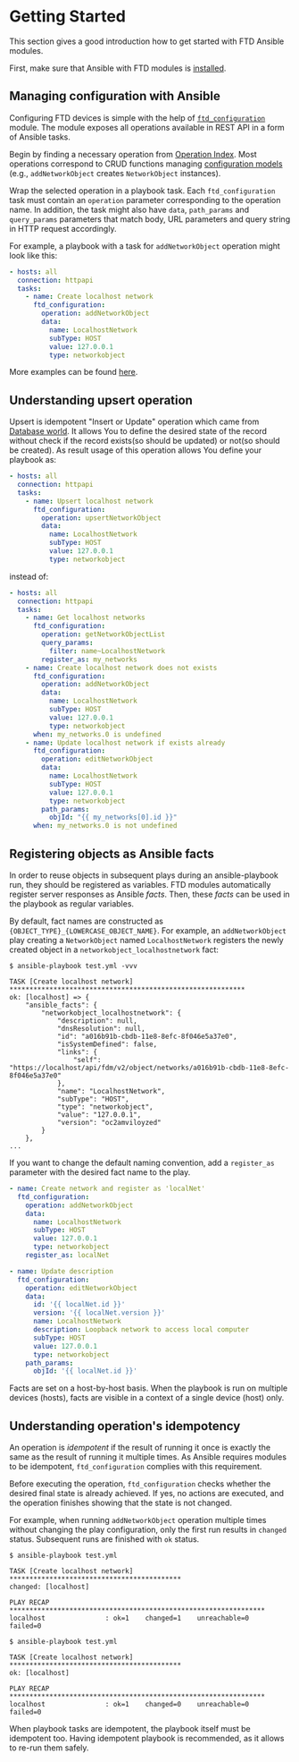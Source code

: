 # Getting Started

This section gives a good introduction how to get started with FTD Ansible modules. 

First, make sure that Ansible with FTD modules is [installed](./installation_guide.md).

## Managing configuration with Ansible

Configuring FTD devices is simple with the help of [`ftd_configuration`](https://docs.ansible.com/ansible/latest/modules/ftd_configuration_module.html)
module. The module exposes all operations available in REST API in a form of Ansible tasks.

Begin by finding a necessary operation from [Operation Index](operations/index.md). Most operations correspond to CRUD 
functions managing [configuration models](models/index.md) (e.g., `addNetworkObject` creates `NetworkObject` instances).

Wrap the selected operation in a playbook task. Each `ftd_configuration` task must contain an `operation` parameter 
corresponding to the operation name. In addition, the task might also have `data`, `path_params` and `query_params`
parameters that match body, URL parameters and query string in HTTP request accordingly.

For example, a playbook with a task for `addNetworkObject` operation might look like this:

```yaml
- hosts: all
  connection: httpapi
  tasks:
    - name: Create localhost network
      ftd_configuration:
        operation: addNetworkObject
        data:
          name: LocalhostNetwork
          subType: HOST
          value: 127.0.0.1
          type: networkobject
```

More examples can be found [here](./examples.md).

## Understanding upsert operation

Upsert is idempotent "Insert or Update" operation which came from [Database world](https://en.wikipedia.org/wiki/Merge_\(SQL\)). 
It allows You to define the desired state of the record without check if the record exists(so should be updated) or not(so should be created). 
As result usage of this operation allows You define your playbook as:

```yaml
- hosts: all
  connection: httpapi
  tasks:
    - name: Upsert localhost network
      ftd_configuration:
        operation: upsertNetworkObject
        data:
          name: LocalhostNetwork
          subType: HOST
          value: 127.0.0.1
          type: networkobject
```

instead of:

```yaml
- hosts: all
  connection: httpapi
  tasks:
    - name: Get localhost networks
      ftd_configuration:
        operation: getNetworkObjectList
        query_params:
          filter: name~LocalhostNetwork
        register_as: my_networks
    - name: Create localhost network does not exists
      ftd_configuration:
        operation: addNetworkObject
        data:
          name: LocalhostNetwork
          subType: HOST
          value: 127.0.0.1
          type: networkobject
      when: my_networks.0 is undefined
    - name: Update localhost network if exists already
      ftd_configuration:
        operation: editNetworkObject
        data:
          name: LocalhostNetwork
          subType: HOST
          value: 127.0.0.1
          type: networkobject
        path_params:
          objId: "{{ my_networks[0].id }}"
      when: my_networks.0 is not undefined
```

## Registering objects as Ansible facts

In order to reuse objects in subsequent plays during an ansible-playbook run, they should be registered as variables. 
FTD modules automatically register server responses as Ansible _facts_. Then, these _facts_ can be used in the playbook as 
regular variables.

By default, fact names are constructed as `{OBJECT_TYPE}_{LOWERCASE_OBJECT_NAME}`. For example, an `addNetworkObject` 
play creating a `NetworkObject` named `LocalhostNetwork` registers the newly created object in a 
`networkobject_localhostnetwork` fact:

```
$ ansible-playbook test.yml -vvv

TASK [Create localhost network] ***********************************************************
ok: [localhost] => {
    "ansible_facts": {
        "networkobject_localhostnetwork": {
            "description": null,
            "dnsResolution": null,
            "id": "a016b91b-cbdb-11e8-8efc-8f046e5a37e0",
            "isSystemDefined": false,
            "links": {
                "self": "https://localhost/api/fdm/v2/object/networks/a016b91b-cbdb-11e8-8efc-8f046e5a37e0"
            },
            "name": "LocalhostNetwork",
            "subType": "HOST",
            "type": "networkobject",
            "value": "127.0.0.1",
            "version": "oc2amviloyzed"
        }
    },
...
```

If you want to change the default naming convention, add a `register_as` parameter with the desired fact name to the play.

```yaml
- name: Create network and register as 'localNet'
  ftd_configuration:
    operation: addNetworkObject
    data:
      name: LocalhostNetwork
      subType: HOST
      value: 127.0.0.1
      type: networkobject
    register_as: localNet

- name: Update description
  ftd_configuration:
    operation: editNetworkObject
    data:
      id: '{{ localNet.id }}'
      version: '{{ localNet.version }}'
      name: LocalhostNetwork
      description: Loopback network to access local computer
      subType: HOST
      value: 127.0.0.1
      type: networkobject
    path_params:
      objId: '{{ localNet.id }}'
```

Facts are set on a host-by-host basis. When the playbook is run on multiple devices (hosts), facts are 
visible in a context of a single device (host) only.

## Understanding operation's idempotency

An operation is _idempotent_ if the result of running it once is exactly the same as the result of running it 
multiple times. As Ansible requires modules to be idempotent, `ftd_configuration` complies with this requirement.

Before executing the operation, `ftd_configuration` checks whether the desired final state is already achieved. 
If yes, no actions are executed, and the operation finishes showing that the state is not changed. 

For example, when running `addNetworkObject` operation multiple times without changing the play configuration, 
only the first run results in `changed` status. Subsequent runs are finished with `ok` status.

```
$ ansible-playbook test.yml

TASK [Create localhost network] *******************************************
changed: [localhost]

PLAY RECAP ****************************************************************
localhost               : ok=1    changed=1    unreachable=0    failed=0

$ ansible-playbook test.yml

TASK [Create localhost network] *******************************************
ok: [localhost]

PLAY RECAP ****************************************************************
localhost               : ok=1    changed=0    unreachable=0    failed=0
``` 

When playbook tasks are idempotent, the playbook itself must be idempotent too. Having idempotent playbook is 
recommended, as it allows to re-run them safely.
